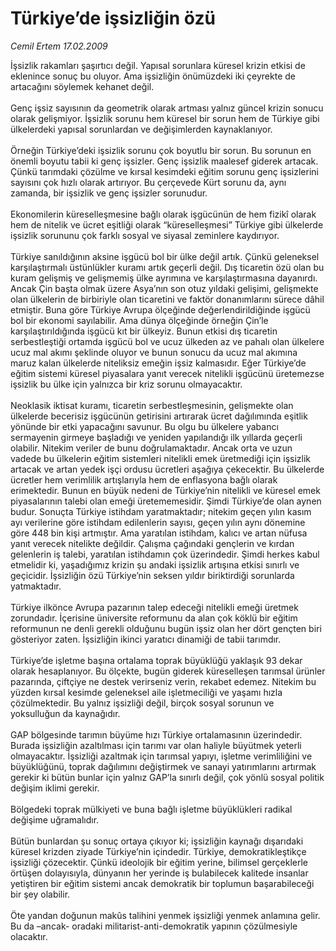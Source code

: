 # Türkiye’de işsizliğin özü

*Cemil Ertem 17.02.2009*

<div class="taraf_structure_2col_1zq">
<div class="margen_n">



 <p>İşsizlik rakamları şaşırtıcı değil. Yapısal sorunlara küresel krizin etkisi de eklenince sonuç bu oluyor. Ama işsizliğin önümüzdeki iki çeyrekte de artacağını söylemek kehanet değil. <br/><br/>Genç işsiz sayısının da geometrik olarak artması yalnız güncel krizin sonucu olarak gelişmiyor. İşsizlik sorunu hem küresel bir sorun hem de Türkiye gibi ülkelerdeki yapısal sorunlardan ve değişimlerden kaynaklanıyor. <br/><br/>Örneğin Türkiye’deki işsizlik sorunu çok boyutlu bir sorun. Bu sorunun en önemli boyutu tabii ki genç işsizler. Genç işsizlik maalesef giderek artacak. Çünkü tarımdaki çözülme ve kırsal kesimdeki eğitim sorunu genç işsizlerini sayısını çok hızlı olarak artırıyor. Bu çerçevede Kürt sorunu da, aynı zamanda, bir işsizlik ve genç işsizler sorunudur. <br/><br/>Ekonomilerin küreselleşmesine bağlı olarak işgücünün de hem fizikî olarak hem de nitelik ve ücret eşitliği olarak “küreselleşmesi” Türkiye gibi ülkelerde işsizlik sorununu çok farklı sosyal ve siyasal zeminlere kaydırıyor. <br/><br/>Türkiye sanıldığının aksine işgücü bol bir ülke değil artık. Çünkü geleneksel karşılaştırmalı üstünlükler kuramı artık geçerli değil. Dış ticaretin özü olan bu kuram gelişmiş ve gelişmemiş ülke ayrımına ve karşılaştırmasına dayanırdı. Ancak Çin başta olmak üzere Asya’nın son otuz yıldaki gelişimi, gelişmekte olan ülkelerin de birbiriyle olan ticaretini ve faktör donanımlarını sürece dâhil etmiştir. Buna göre Türkiye Avrupa ölçeğinde değerlendirildiğinde işgücü bol bir ekonomi sayılabilir. Ama dünya ölçeğinde örneğin Çin’le karşılaştırıldığında işgücü kıt bir ülkeyiz. Bunun etkisi dış ticaretin serbestleştiği ortamda işgücü bol ve ucuz ülkeden az ve pahalı olan ülkelere ucuz mal akımı şeklinde oluyor ve bunun sonucu da ucuz mal akımına maruz kalan ülkelerde niteliksiz emeğin işsiz kalmasıdır. Eğer Türkiye’de eğitim sistemi küresel piyasalara yanıt verecek nitelikli işgücünü üretemezse işsizlik bu ülke için yalnızca bir kriz sorunu olmayacaktır. <br/><br/>Neoklasik iktisat kuramı, ticaretin serbestleşmesinin, gelişmekte olan ülkelerde becerisiz işgücünün getirisini artırarak ücret dağılımında eşitlik yönünde bir etki yapacağını savunur. Bu olgu bu ülkelere yabancı sermayenin girmeye başladığı ve yeniden yapılandığı ilk yıllarda geçerli olabilir. Nitekim veriler de bunu doğrulamaktadır. Ancak orta ve uzun vadede bu ülkelerin eğitim sistemleri nitelikli emek üretmediği için işsizlik artacak ve artan yedek işçi ordusu ücretleri aşağıya çekecektir. Bu ülkelerde ücretler hem verimlilik artışlarıyla hem de enflasyona bağlı olarak erimektedir. Bunun en büyük nedeni de Türkiye’nin nitelikli ve küresel emek piyasalarının talebi olan emeği üretememesidir. Şimdi Türkiye’de olan aynen budur. Sonuçta Türkiye istihdam yaratmaktadır; nitekim geçen yılın kasım ayı verilerine göre istihdam edilenlerin sayısı, geçen yılın aynı dönemine göre 448 bin kişi artmıştır. Ama yaratılan istihdam, kalıcı ve artan nüfusa yanıt verecek nitelikte değildir. Çalışma çağındaki gençlerin ve kırdan gelenlerin iş talebi, yaratılan istihdamın çok üzerindedir. Şimdi herkes kabul etmelidir ki, yaşadığımız krizin şu andaki işsizlik artışına etkisi sınırlı ve geçicidir. İşsizliğin özü Türkiye’nin seksen yıldır biriktirdiği sorunlarda yatmaktadır. <br/><br/>Türkiye ilkönce Avrupa pazarının talep edeceği nitelikli emeği üretmek zorundadır. İçerisine üniversite reformunu da alan çok köklü bir eğitim reformunun ne denli gerekli olduğunu bugün işsiz olan her dört gençten biri gösteriyor zaten. İşsizliğin ikinci yaratıcı dinamiği de tabii tarımdır. <br/><br/>Türkiye’de işletme başına ortalama toprak büyüklüğü yaklaşık 93 dekar olarak hesaplanıyor. Bu ölçekte, bugün giderek küreselleşen tarımsal ürünler pazarında, çiftçiye ne destek verirseniz verin, rekabet edemez. Nitekim bu yüzden kırsal kesimde geleneksel aile işletmeciliği ve yaşamı hızla çözülmektedir. Bu yalnız işsizliği değil, birçok sosyal sorunun ve yoksulluğun da kaynağıdır. <br/><br/>GAP bölgesinde tarımın büyüme hızı Türkiye ortalamasının üzerindedir. Burada işsizliğin azaltılması için tarımı var olan haliyle büyütmek yeterli olmayacaktır. İşsizliği azaltmak için tarımsal yapıyı, işletme verimliliğini ve büyüklüğünü, toprak dağılımını değiştirmek ve sanayi yatırımlarını artırmak gerekir ki bütün bunlar için yalnız GAP’la sınırlı değil, çok yönlü sosyal politik değişim iklimi gerekir. <br/><br/>Bölgedeki toprak mülkiyeti ve buna bağlı işletme büyüklükleri radikal değişime uğramalıdır. <br/><br/>Bütün bunlardan şu sonuç ortaya çıkıyor ki; işsizliğin kaynağı dışarıdaki küresel krizden ziyade Türkiye’nin içindedir. Türkiye, demokratikleştikçe işsizliği çözecektir. Çünkü ideolojik bir eğitim yerine, bilimsel gerçeklerle örtüşen dolayısıyla, dünyanın her yerinde iş bulabilecek kalitede insanlar yetiştiren bir eğitim sistemi ancak demokratik bir toplumun başarabileceği bir şey olabilir. <br/><br/>Öte yandan doğunun makûs talihini yenmek işsizliği yenmek anlamına gelir. Bu da –ancak- oradaki militarist-anti-demokratik yapının çözülmesiyle olacaktır.</p>

<br/>


<div id="taraf_not">
</div>

</div>


</div>
